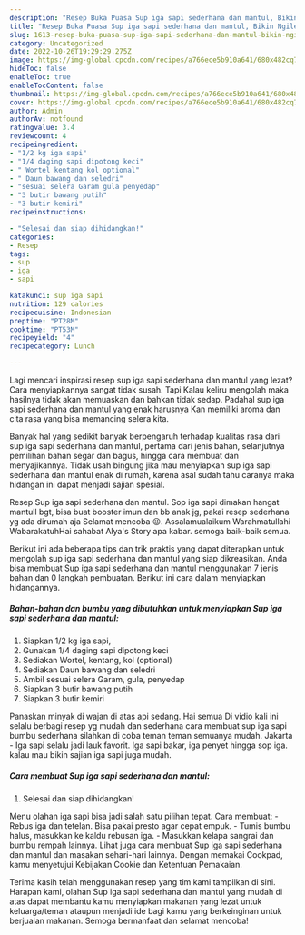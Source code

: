 ```yaml
---
description: "Resep Buka Puasa Sup iga sapi sederhana dan mantul, Bikin Ngiler"
title: "Resep Buka Puasa Sup iga sapi sederhana dan mantul, Bikin Ngiler"
slug: 1613-resep-buka-puasa-sup-iga-sapi-sederhana-dan-mantul-bikin-ngiler
category: Uncategorized
date: 2022-10-26T19:29:29.275Z
image: https://img-global.cpcdn.com/recipes/a766ece5b910a641/680x482cq70/sup-iga-sapi-sederhana-dan-mantul-foto-resep-utama.jpg
hideToc: false
enableToc: true
enableTocContent: false
thumbnail: https://img-global.cpcdn.com/recipes/a766ece5b910a641/680x482cq70/sup-iga-sapi-sederhana-dan-mantul-foto-resep-utama.jpg
cover: https://img-global.cpcdn.com/recipes/a766ece5b910a641/680x482cq70/sup-iga-sapi-sederhana-dan-mantul-foto-resep-utama.jpg
author: Admin
authorAv: notfound
ratingvalue: 3.4
reviewcount: 4
recipeingredient:
- "1/2 kg iga sapi"
- "1/4 daging sapi dipotong keci"
- " Wortel kentang kol optional"
- " Daun bawang dan seledri"
- "sesuai selera Garam gula penyedap"
- "3 butir bawang putih"
- "3 butir kemiri"
recipeinstructions:

- "Selesai dan siap dihidangkan!"
categories:
- Resep
tags:
- sup
- iga
- sapi

katakunci: sup iga sapi 
nutrition: 129 calories
recipecuisine: Indonesian
preptime: "PT28M"
cooktime: "PT53M"
recipeyield: "4"
recipecategory: Lunch

---
```



Lagi mencari inspirasi resep sup iga sapi sederhana dan mantul yang lezat? Cara menyiapkannya sangat tidak susah. Tapi Kalau keliru mengolah maka hasilnya tidak akan memuaskan dan bahkan tidak sedap. Padahal sup iga sapi sederhana dan mantul yang enak harusnya Kan memiliki aroma dan cita rasa yang bisa memancing selera kita.


Banyak hal yang sedikit banyak berpengaruh terhadap kualitas rasa dari sup iga sapi sederhana dan mantul, pertama dari jenis bahan, selanjutnya pemilihan bahan segar dan bagus, hingga cara membuat dan menyajikannya. Tidak usah bingung jika mau menyiapkan sup iga sapi sederhana dan mantul enak di rumah, karena asal sudah tahu caranya maka hidangan ini dapat menjadi sajian spesial.

Resep Sup iga sapi sederhana dan mantul. Sop iga sapi dimakan hangat mantull bgt, bisa buat booster imun dan bb anak jg, pakai resep sederhana yg ada dirumah aja Selamat mencoba 😉. Assalamualaikum Warahmatullahi WabarakatuhHai sahabat Alya&#39;s Story apa kabar. semoga baik-baik semua.


Berikut ini ada beberapa tips dan trik praktis yang dapat diterapkan untuk mengolah sup iga sapi sederhana dan mantul yang siap dikreasikan. Anda bisa membuat Sup iga sapi sederhana dan mantul menggunakan 7 jenis bahan dan 0 langkah pembuatan. Berikut ini cara dalam menyiapkan hidangannya.

<!--inarticleads1-->

##### Bahan-bahan dan bumbu yang dibutuhkan untuk menyiapkan Sup iga sapi sederhana dan mantul:

1. Siapkan 1/2 kg iga sapi,
1. Gunakan 1/4 daging sapi dipotong keci
1. Sediakan  Wortel, kentang, kol (optional)
1. Sediakan  Daun bawang dan seledri
1. Ambil sesuai selera Garam, gula, penyedap
1. Siapkan 3 butir bawang putih
1. Siapkan 3 butir kemiri


Panaskan minyak di wajan di atas api sedang. Hai semua Di vidio kali ini selalu berbagi resep yg mudah dan sederhana cara membuat sup iga sapi bumbu sederhana silahkan di coba teman teman semuanya mudah. Jakarta - Iga sapi selalu jadi lauk favorit. Iga sapi bakar, iga penyet hingga sop iga. kalau mau bikin sajian iga sapi juga mudah. 

<!--inarticleads2-->

##### Cara membuat Sup iga sapi sederhana dan mantul:


1. Selesai dan siap dihidangkan!

Menu olahan iga sapi bisa jadi salah satu pilihan tepat. Cara membuat: - Rebus iga dan tetelan. Bisa pakai presto agar cepat empuk. - Tumis bumbu halus, masukkan ke kaldu rebusan iga. - Masukkan kelapa sangrai dan bumbu rempah lainnya. Lihat juga cara membuat Sup iga sapi sederhana dan mantul dan masakan sehari-hari lainnya. Dengan memakai Cookpad, kamu menyetujui Kebijakan Cookie dan Ketentuan Pemakaian. 

Terima kasih telah menggunakan resep yang tim kami tampilkan di sini. Harapan kami, olahan Sup iga sapi sederhana dan mantul yang mudah di atas dapat membantu kamu menyiapkan makanan yang lezat untuk keluarga/teman ataupun menjadi ide bagi kamu yang berkeinginan untuk berjualan makanan. Semoga bermanfaat dan selamat mencoba!
